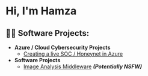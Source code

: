 <h1>Hi, I'm Hamza

<h2>👨‍💻 Software Projects:</h2>

- <b>Azure / Cloud Cybersecurity Projects</b>
  - [Creating a live SOC / Honeynet in Azure](https://github.com/zaxmaya/Azure-SOC)
- <b>Software Projects</b>
  - [Image Analysis Middleware](https://github.com/joshmadakor1/4chan-Image-Analysis-Middleware-C964) <b><i>(Potentially NSFW)</b></i>



